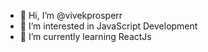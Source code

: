 - 👋 Hi, I’m @vivekprosperr
- 👀 I’m interested in JavaScript Development
- 🌱 I’m currently learning ReactJs

<!---
vivekprosperr/vivekprosperr is a ✨ special ✨ repository because its `README.md` (this file) appears on your GitHub profile.
You can click the Preview link to take a look at your changes.
--->
